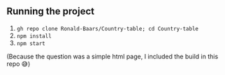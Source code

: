 ## Running the project
1. `gh repo clone Ronald-Baars/Country-table; cd Country-table`
2. `npm install`
3. `npm start`

(Because the question was a simple html page, I included the build in this repo 😅)
